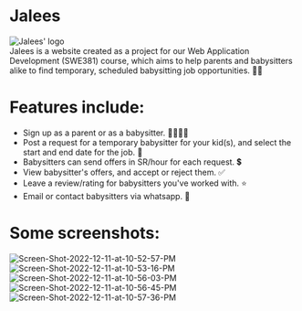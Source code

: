 # Jalees
<img src="https://i.ibb.co/bNjN2cc/logo.png" alt="Jalees' logo" border="0"><br>
Jalees is a website created as a project for our Web Application Development (SWE381) course, which aims to help parents and babysitters alike to find temporary, scheduled babysitting job opportunities. 👶🏽

# Features include:
- Sign up as a parent or as a babysitter. 👨‍👩‍👧‍👦
- Post a request for a temporary babysitter for your kid(s), and select the start and end date for the job. 📨
- Babysitters can send offers in SR/hour for each request. 💲
- View babysitter's offers, and accept or reject them. ✅
- Leave a review/rating for babysitters you've worked with. ⭐️
- Email or contact babysitters via whatsapp. 📲


# Some screenshots:
<img src="https://i.ibb.co/pfXf9ZH/Screen-Shot-2022-12-11-at-10-52-57-PM.png" alt="Screen-Shot-2022-12-11-at-10-52-57-PM" border="0">
<br>
<img src="https://i.ibb.co/1Ts3hw2/Screen-Shot-2022-12-11-at-10-53-16-PM.png" alt="Screen-Shot-2022-12-11-at-10-53-16-PM" border="0">
<br>
<img src="https://i.ibb.co/wsLvzDB/Screen-Shot-2022-12-11-at-10-56-03-PM.png" alt="Screen-Shot-2022-12-11-at-10-56-03-PM" border="0">
<br>
<img src="https://i.ibb.co/VSGR7T6/Screen-Shot-2022-12-11-at-10-56-45-PM.png" alt="Screen-Shot-2022-12-11-at-10-56-45-PM" border="0">
<br>
<img src="https://i.ibb.co/yhKq71S/Screen-Shot-2022-12-11-at-10-57-36-PM.png" alt="Screen-Shot-2022-12-11-at-10-57-36-PM" border="0">
